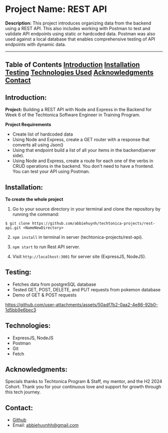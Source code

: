 # Project Name: REST API 

**Description:**
This project introduces organizing data from the backend using a REST API. This also includes working with Postman to test and validate API endpoints using static or hardcoded data. Postman was also used against a local database that enables comprehensive testing of API endpoints with dynamic data. 

---

**Table of Contents**
[Introduction](#introduction)
[Installation](#installation)
[Testing](#testing)
[Technologies Used](#technologies-used)
[Acknowledgments](#acknowledgments)
[Contact](#contact)
---

## Introduction: 
**Project:**
Building a REST API with Node and Express in the Backend for Week 6 of the Techtonica Software Engineer in Training Program.

**Project Requirements**
- Create list of hardcoded data
- Using Node and Express, create a GET router with a response that converts all using Json()
- Using that endpoint build a list of all your items in the backend(server side).
- Using Node and Express, create a route for each one of the verbs in CRUD operations in the backend. You don't need to have a frontend. You can test your API using Postman.

## Installation: 
**To create the whole project**
1.  Go to your source directory in your terminal and clone the repository by running the command:

```
$ git clone https://github.com/abbiehuynh/techtonica-projects/rest-api.git <NameNewDirectory>
```
2. `npm install` in terminal in server (techtonica-projects/rest-api).

3. `npm start` to run Rest API server.

4. Visit `http://localhost:3001` for server site (ExpressJS, NodeJS).

## Testing:
- Fetches data from postgreSQL database
- Tested GET, POST, DELETE, and PUT requests from pokemon database
- Demo of GET & POST requests

https://github.com/user-attachments/assets/50adf7b2-0aa2-4e86-92b0-1d5bb9e6bec3

## Technologies: 
- ExpressJS, NodeJS
- Postman     
- Git
- Fetch

## Acknowledgments:
Specials thanks to Techtonica Program & Staff, my mentor, and the H2 2024 Cohort. Thank you for your continuous love and support for growth through this tech journey. 

## Contact: 
- [Github](https://github.com/abbiehuynh)
- Email: abbiehuynhh@gmail.com
